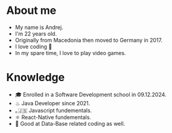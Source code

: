 # About me
- My name is Andrej.
- I'm 22 years old.
- Originally from Macedonia then moved to Germany in 2017.
- I love coding 🙂
- In my spare time, I love to play video games.

# Knowledge
- 🎓 Enrolled in a Software Development school in 09.12.2024.
- ♨ Java Developer since 2021.
- ｡🇯‌🇸‌ Javascript fundementals.
- ⚛ React-Native fundementals.
- 🐬 Good at Data-Base related coding as well.
